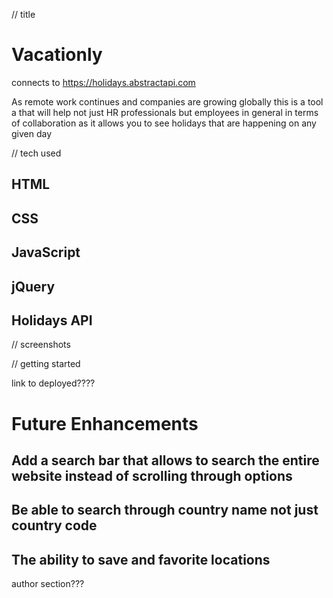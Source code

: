 // title

# Vacationly 

connects to https://holidays.abstractapi.com 

As remote work continues and companies are growing globally this is a tool a that will help not just HR professionals but employees in general in terms of collaboration as it allows you to see holidays that are happening on any given day


// tech used
## HTML 
## CSS
## JavaScript
## jQuery
## Holidays API 

// screenshots


// getting started 

link to deployed???? 

# Future Enhancements

## Add a search bar that allows to search the entire website instead of scrolling through options

## Be able to search through country name not just country code

## The ability to save and favorite locations

author section???